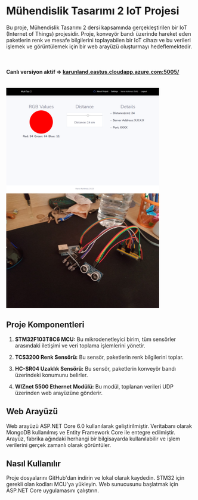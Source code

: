 # Mühendislik Tasarımı 2 IoT Projesi

Bu proje, Mühendislik Tasarımı 2 dersi kapsamında gerçekleştirilen bir IoT (Internet of Things) projesidir. Proje, konveyör bandı üzerinde hareket eden paketlerin renk ve mesafe bilgilerini toplayabilen bir IoT cihazı ve bu verileri işlemek ve görüntülemek için bir web arayüzü oluşturmayı hedeflemektedir.

<br />

#### Canlı versiyon aktif => <a href="http://karunland.eastus.cloudapp.azure.com:5005/" target="_blank">karunland.eastus.cloudapp.azure.com:5005/</a> 
 <br />
<div style="display: inline-block;">
<img src="images/main.png" alt="Resim Açıklaması" width="410" height="auto">
<img src="images/hardware.jpg" alt="Resim Açıklaması" width="410" height="auto">
<!-- <img src="images/about.png" alt="Resim Açıklaması" width="410" height="auto">
<img src="images/settings.png" alt="Resim Açıklaması" width="410" height="auto"> -->
</div>

<br />

## Proje Komponentleri

1. **STM32F103T8C6 MCU:** Bu mikrodenetleyici birim, tüm sensörler arasındaki iletişimi ve veri toplama işlemlerini yönetir.

2. **TCS3200 Renk Sensörü:** Bu sensör, paketlerin renk bilgilerini toplar.

3. **HC-SR04 Uzaklık Sensörü:** Bu sensör, paketlerin konveyör bandı üzerindeki konumunu belirler.

4. **WIZnet 5500 Ethernet Modülü:** Bu modül, toplanan verileri UDP üzerinden web arayüzüne gönderir.

## Web Arayüzü

Web arayüzü ASP.NET Core 6.0 kullanılarak geliştirilmiştir. Veritabanı olarak MongoDB kullanılmış ve Entity Framework Core ile entegre edilmiştir. Arayüz, fabrika ağındaki herhangi bir bilgisayarda kullanılabilir ve işlem verilerini gerçek zamanlı olarak görüntüler.

## Nasıl Kullanılır

Proje dosyalarını GitHub'dan indirin ve lokal olarak kaydedin. STM32 için gerekli olan kodları MCU'ya yükleyin. Web sunucusunu başlatmak için ASP.NET Core uygulamasını çalıştırın. 

